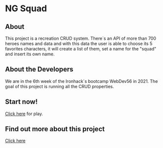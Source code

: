 # NG Squad
 

## About 
This project is a recreation CRUD system. There´s an API of more than 700 heroes names and data and with this data the user is able to choose its 5 favorites characters, it will create a list of them, set a name for the "squad" and insert its own name. 

## About the Developers
We are in the 6th week of the Ironhack´s bootcamp WebDev56 in 2021. The goal of this project is running all the CRUD properties. 

## Start now!
[Click here](https://nfescame.github.io/Ligue-QuatroProject-game/) for play.




## Find out more about this project
[Click here](https://docs.google.com/presentation/d/1dE5nmewAGaxfc3cO9aKH4HoeEHeK0_F0tFhnhGvSlNM/edit?usp=sharing)



